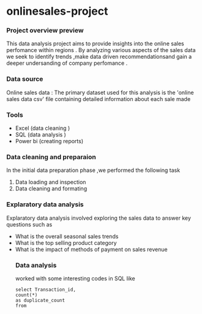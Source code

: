 # onlinesales-project
### Project overview preview
This data analysis project aims to provide insights into the online sales perfomance within regions .
By analyzing various aspects of the sales data we seek to identify trends ,make data driven recommendationsand gain
a deeper undersanding of company perfomance .
### Data source 
Online sales data : The primary dataset used for this analysis is the 'online sales data csv' file containing
detailed information about each sale made 
### Tools
- Excel (data cleaning )
- SQL (data analysis )
- Power bi (creating reports)
### Data cleaning and preparaion 
In the initial data preparation phase ,we performed the following task 
1. Data loading and inspection
2. Data cleaning and formating
### Explaratory data analysis 
Explaratory data analysis involved exploring the sales data to answer key questions such as
- What is the overall seasonal sales trends
- What is the top selling product category
- What is the impact of methods of payment on sales revenue
  ### Data analysis
  worked with some interesting codes in SQL like
  ``````````
  select Transaction_id,
  count(*)
  as duplicate_count
  from
  `````````````
  

  
